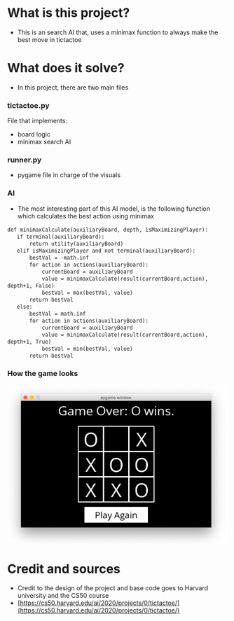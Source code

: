 # What is this project?
- This is an search AI that, uses a minimax function to always make the best move in tictactoe
# What does it solve?
- In this project, there are two main files
### tictactoe.py
File that implements:
- board logic
- minimax search AI
### runner.py
- pygame file in charge of the visuals
### AI
- The most interesting part of this AI model, is the following function which calculates the best action using minimax
```
def minimaxCalculate(auxiliaryBoard, depth, isMaximizingPlayer):
   if terminal(auxiliaryBoard):
       return utility(auxiliaryBoard)
   elif isMaximizingPlayer and not terminal(auxiliaryBoard):
       bestVal = -math.inf
       for action in actions(auxiliaryBoard):
           currentBoard = auxiliaryBoard
           value = minimaxCalculate(result(currentBoard,action), depth+1, False)
           bestVal = max(bestVal, value)
       return bestVal
   else:
       bestVal = math.inf
       for action in actions(auxiliaryBoard):
           currentBoard = auxiliaryBoard
           value = minimaxCalculate(result(currentBoard,action), depth+1, True)
           bestVal = min(bestVal, value)
       return bestVal
```

### How the game looks
![alt text](https://github.com/garciadiazjuan/AI/blob/main/SEARCH%20PROBLEMS/Tictactoe/images/tictactoe.png)

# Credit and sources
- Credit to the design of the project and base code goes to Harvard university and the CS50 course
- [https://cs50.harvard.edu/ai/2020/projects/0/tictactoe/](https://cs50.harvard.edu/ai/2020/projects/0/tictactoe/)
